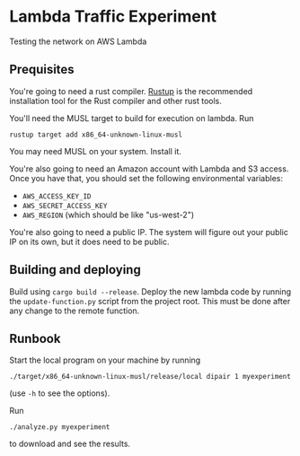 # Lambda Traffic Experiment

Testing the network on AWS Lambda

## Prequisites

You're going to need a rust compiler. [Rustup](https://rustup.rs/) is the
recommended installation tool for the Rust compiler and other rust tools.

You'll need the MUSL target to build for execution on lambda. Run

```
rustup target add x86_64-unknown-linux-musl
```

You may need MUSL on your system. Install it.

You're also going to need an Amazon account with Lambda and S3 access. Once you
have that, you should set the following environmental variables:
   * `AWS_ACCESS_KEY_ID`
   * `AWS_SECRET_ACCESS_KEY`
   * `AWS_REGION` (which should be like "us-west-2")

You're also going to need a public IP. The system will figure out your public IP
on its own, but it does need to be public.

## Building and deploying

Build using `cargo build --release`. Deploy the new lambda code by running the
`update-function.py` script from the project root. This must be done after any
change to the remote function.

## Runbook

Start the local program on your machine by running

```
./target/x86_64-unknown-linux-musl/release/local dipair 1 myexperiment
```

(use `-h` to see the options).

Run

```
./analyze.py myexperiment
```

to download and see the results.


